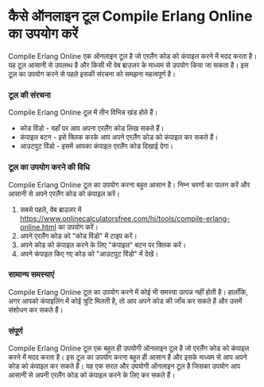 कैसे ऑनलाइन टूल Compile Erlang Online का उपयोग करें
===================================================

Compile Erlang Online एक ऑनलाइन टूल है जो एरलैंग कोड को कंपाइल करने में मदद करता है। यह टूल आसानी से उपलब्ध है और किसी भी वेब ब्राउज़र के माध्यम से उपयोग किया जा सकता है। इस टूल का उपयोग करने से पहले इसकी संरचना को समझना महत्वपूर्ण है।

###  टूल की संरचना 

Compile Erlang Online टूल में तीन विभिन्न खंड होते हैं।

- कोड विंडो - यहाँ पर आप अपना एरलैंग कोड लिख सकते हैं।
- कंपाइल बटन - इसे क्लिक करके आप अपने एरलैंग कोड को कंपाइल कर सकते हैं।
- आउटपुट विंडो - इसमें आपका कंपाइल एरलैंग कोड दिखाई देगा।

###  टूल का उपयोग करने की विधि 

Compile Erlang Online टूल का उपयोग करना बहुत आसान है। निम्न चरणों का पालन करें और आसानी से अपने एरलैंग कोड को कंपाइल करें।

1. सबसे पहले, वेब ब्राउज़र में <https://www.onlinecalculatorsfree.com/hi/tools/compile-erlang-online.html> का उपयोग करें।
2. अपने एरलैंग कोड को "कोड विंडो" में टाइप करें।
3. अपने कोड को कंपाइल करने के लिए "कंपाइल" बटन पर क्लिक करें।
4. अपने कंपाइल किए गए कोड को "आउटपुट विंडो" में देखें।

###  सामान्य समस्याएं 

Compile Erlang Online टूल का उपयोग करने में कोई भी समस्या उत्पन्न नहीं होती है। हालाँकि, अगर आपको कंपाइलिंग में कोई त्रुटि मिलती है, तो आप अपने कोड की जाँच कर सकते हैं और उसमें संशोधन कर सकते हैं।

###  संपूर्ण 

Compile Erlang Online टूल एक बहुत ही उपयोगी ऑनलाइन टूल है जो एरलैंग कोड को कंपाइल करने में मदद करता है। इस टूल का उपयोग करना बहुत ही आसान है और इसके माध्यम से आप अपने कोड को कंपाइल कर सकते हैं। यह एक सरल और उपयोगी ऑनलाइन टूल है जिसका उपयोग आप आसानी से अपनी एरलैंग कोड को कंपाइल करने के लिए कर सकते हैं।